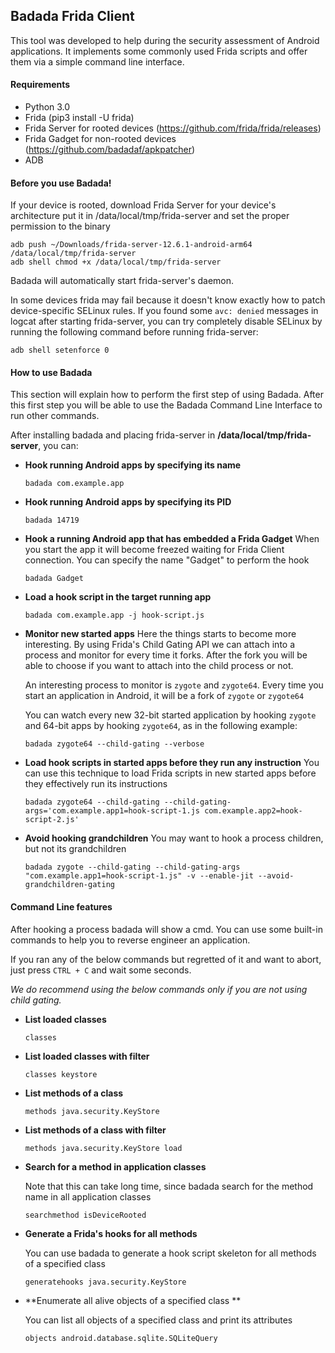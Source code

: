 ## Badada Frida Client

This tool was developed to help during the security assessment of Android applications.
It implements some commonly used Frida scripts and offer them via a simple command line interface.

#### Requirements

- Python 3.0
- Frida (pip3 install -U frida)
- Frida Server for rooted devices (https://github.com/frida/frida/releases)
- Frida Gadget for non-rooted devices (https://github.com/badadaf/apkpatcher)
- ADB

#### Before you use Badada!

If your device is rooted, download Frida Server for your device's architecture put it in /data/local/tmp/frida-server and set the proper permission to the binary
```
adb push ~/Downloads/frida-server-12.6.1-android-arm64 /data/local/tmp/frida-server
adb shell chmod +x /data/local/tmp/frida-server
```

Badada will automatically start frida-server's daemon.

In some devices frida may fail because it doesn't know exactly how to patch device-specific SELinux rules.
If you found some `avc: denied` messages in logcat after starting frida-server, you can try completely disable SELinux by running the following command before running frida-server:
```
adb shell setenforce 0
```

#### How to use Badada
This section will explain how to perform the first step of using Badada. After this first step you will be able to use the Badada Command Line Interface to run other commands.

After installing badada and placing frida-server in **/data/local/tmp/frida-server**, you can:

- **Hook running Android apps by specifying its name**
    ```
    badada com.example.app
    ```

- **Hook running Android apps by specifying its PID**
    ```
    badada 14719
    ```

- **Hook a running Android app that has embedded a Frida Gadget**
    When you start the app it will become freezed waiting for Frida Client connection.
    You can specify the name "Gadget" to perform the hook
    ```
    badada Gadget
    ```

- **Load a hook script in the target running app**
    ```
    badada com.example.app -j hook-script.js
    ```

- **Monitor new started apps**
    Here the things starts to become more interesting. By using Frida's Child Gating API we can attach into a process and monitor for every time it forks.
    After the fork you will be able to choose if you want to attach into the child process or not.

    An interesting process to monitor is `zygote` and `zygote64`. Every time you start an application in Android, it will be a fork of `zygote` or `zygote64`

    You can watch every new 32-bit started application by hooking `zygote` and 64-bit apps by hooking `zygote64`, as in the following example:
    ```
    badada zygote64 --child-gating --verbose
    ```

- **Load hook scripts in started apps before they run any instruction**
    You can use this technique to load Frida scripts in new started apps before they effectively run its instructions
    ```
    badada zygote64 --child-gating --child-gating-args='com.example.app1=hook-script-1.js com.example.app2=hook-script-2.js'
    ```

- **Avoid hooking grandchildren**
    You may want to hook a process children, but not its grandchildren
    ```
    badada zygote --child-gating --child-gating-args "com.example.app1=hook-script-1.js" -v --enable-jit --avoid-grandchildren-gating
    ```

#### Command Line features
After hooking a process badada will show a cmd. You can use some built-in commands to help you to reverse engineer an application.

If you ran any of the below commands but regretted of it and want to abort, just press `CTRL + C` and wait some seconds.

*We do recommend using the below commands only if you are not using child gating.*

- **List loaded classes**

    ```
    classes
    ```

- **List loaded classes with filter**

    ```
    classes keystore
    ```

- **List methods of a class**

    ```
    methods java.security.KeyStore
    ```

- **List methods of a class with filter**

    ```
    methods java.security.KeyStore load
    ```

- **Search for a method in application classes**

    Note that this can take long time, since badada search for the method name in all application classes
    ```
    searchmethod isDeviceRooted
    ```

- **Generate a Frida's hooks for all methods**

    You can use badada to generate a hook script skeleton for all methods of a specified class
    ```
    generatehooks java.security.KeyStore
    ```

- **Enumerate all alive objects of a specified class **

    You can list all objects of a specified class and print its attributes
    
    ```
    objects android.database.sqlite.SQLiteQuery
    ```

